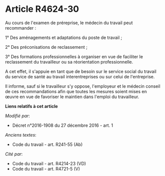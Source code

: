 # Article R4624-30

Au cours de l'examen de préreprise, le médecin du travail peut recommander : 

1° Des aménagements et adaptations du poste de travail ; 

2° Des préconisations de reclassement ; 

3° Des formations professionnelles à organiser en vue de faciliter le reclassement du travailleur ou sa réorientation
professionnelle. 

A cet effet, il s'appuie en tant que de besoin sur le service social du travail du service de santé au travail
interentreprises ou sur celui de l'entreprise. 

Il informe, sauf si le travailleur s'y oppose, l'employeur et le médecin conseil de ces recommandations afin que toutes les
mesures soient mises en œuvre en vue de favoriser le maintien dans l'emploi du travailleur.

**Liens relatifs à cet article**

_Modifié par_:

  - Décret n°2016-1908 du 27 décembre 2016 - art. 1

_Anciens textes_:

  - Code du travail - art. R241-55 (Ab)

_Cité par_:

  - Code du travail - art. R4214-23 (VD)
  - Code du travail - art. R4721-5 (V)
